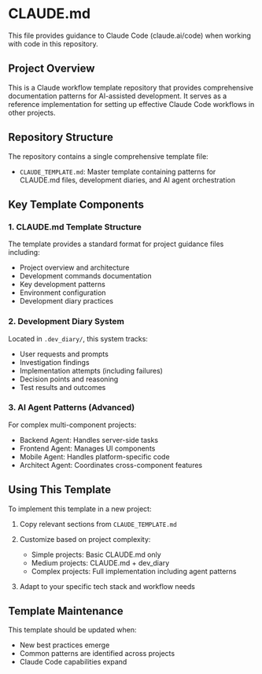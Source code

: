 # CLAUDE.md

This file provides guidance to Claude Code (claude.ai/code) when working with code in this repository.

## Project Overview

This is a Claude workflow template repository that provides comprehensive documentation patterns for AI-assisted development. It serves as a reference implementation for setting up effective Claude Code workflows in other projects.

## Repository Structure

The repository contains a single comprehensive template file:
- `CLAUDE_TEMPLATE.md`: Master template containing patterns for CLAUDE.md files, development diaries, and AI agent orchestration

## Key Template Components

### 1. CLAUDE.md Template Structure
The template provides a standard format for project guidance files including:
- Project overview and architecture
- Development commands documentation
- Key development patterns
- Environment configuration
- Development diary practices

### 2. Development Diary System
Located in `.dev_diary/`, this system tracks:
- User requests and prompts
- Investigation findings
- Implementation attempts (including failures)
- Decision points and reasoning
- Test results and outcomes

### 3. AI Agent Patterns (Advanced)
For complex multi-component projects:
- Backend Agent: Handles server-side tasks
- Frontend Agent: Manages UI components
- Mobile Agent: Handles platform-specific code
- Architect Agent: Coordinates cross-component features

## Using This Template

To implement this template in a new project:

1. Copy relevant sections from `CLAUDE_TEMPLATE.md`
2. Customize based on project complexity:
   - Simple projects: Basic CLAUDE.md only
   - Medium projects: CLAUDE.md + dev_diary
   - Complex projects: Full implementation including agent patterns

3. Adapt to your specific tech stack and workflow needs

## Template Maintenance

This template should be updated when:
- New best practices emerge
- Common patterns are identified across projects
- Claude Code capabilities expand